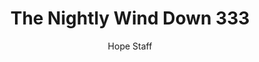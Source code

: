 ---
image: /assets/img/nwd/333_nwd_psalm_147_3_nlt.png
title: The Nightly Wind Down 333
categories:
  - The Nightly Wind Down
author: Hope Staff
notes: The Nightly Wind Down 333
embed: >-
  EMBED_GOES_HERE
transcript: >-
  SOME LINES OF TEXT START HERE
---